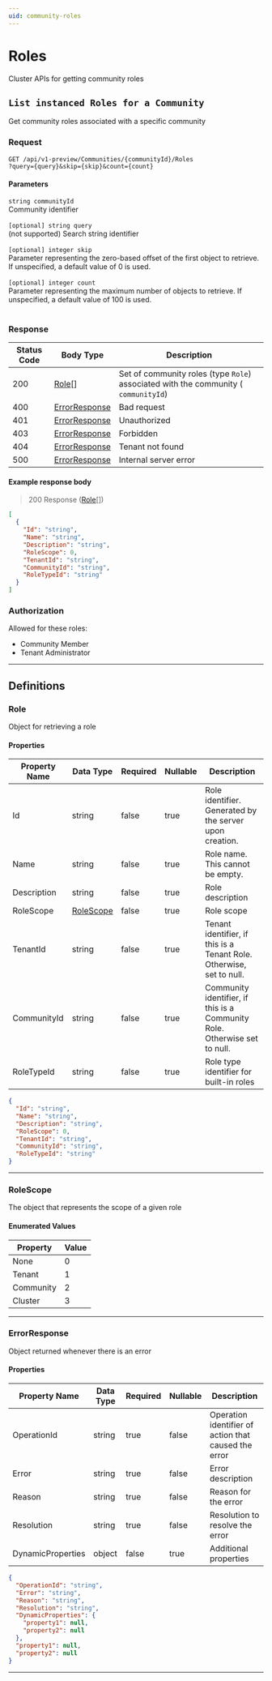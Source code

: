 ```yaml
---
uid: community-roles
---
```


# Roles
Cluster APIs for getting community roles

## `List instanced Roles for a Community`

<a id="opIdRoles_List instanced Roles for a Community"></a>

Get community roles associated with a specific community

<h3>Request</h3>

```text 
GET /api/v1-preview/Communities/{communityId}/Roles
?query={query}&skip={skip}&count={count}
```

<h4>Parameters</h4>

`string communityId`
<br/>Community identifier<br/><br/>
`[optional] string query `
<br/>(not supported) Search string identifier<br/><br/>`[optional] integer skip `
<br/>Parameter representing the zero-based offset of the first object to retrieve. If unspecified, a default value of 0 is used.<br/><br/>`[optional] integer count `
<br/>Parameter representing the maximum number of objects to retrieve. If unspecified, a default value of 100 is used.<br/><br/>

<h3>Response</h3>

|Status Code|Body Type|Description|
|---|---|---|
|200|[Role](#schemarole)[]|Set of community roles (type `Role`) associated with the community ( `communityId`)|
|400|[ErrorResponse](#schemaerrorresponse)|Bad request|
|401|[ErrorResponse](#schemaerrorresponse)|Unauthorized|
|403|[ErrorResponse](#schemaerrorresponse)|Forbidden|
|404|[ErrorResponse](#schemaerrorresponse)|Tenant not found|
|500|[ErrorResponse](#schemaerrorresponse)|Internal server error|

<h4>Example response body</h4>

> 200 Response ([Role](#schemarole)[])

```json
[
  {
    "Id": "string",
    "Name": "string",
    "Description": "string",
    "RoleScope": 0,
    "TenantId": "string",
    "CommunityId": "string",
    "RoleTypeId": "string"
  }
]
```

<h3>Authorization</h3>

Allowed for these roles: 
<ul>
<li>Community Member</li>
<li>Tenant Administrator</li>
</ul>

---
## Definitions

### Role

<a id="schemarole"></a>
<a id="schema_Role"></a>
<a id="tocSrole"></a>
<a id="tocsrole"></a>

Object for retrieving a role

<h4>Properties</h4>

|Property Name|Data Type|Required|Nullable|Description|
|---|---|---|---|---|
|Id|string|false|true|Role identifier. Generated by the server upon creation.|
|Name|string|false|true|Role name. This cannot be empty.|
|Description|string|false|true|Role description|
|RoleScope|[RoleScope](#schemarolescope)|false|true|Role scope|
|TenantId|string|false|true|Tenant identifier, if this is a Tenant Role. Otherwise, set to null.|
|CommunityId|string|false|true|Community identifier, if this is a Community Role. Otherwise set to null.|
|RoleTypeId|string|false|true|Role type identifier for built-in roles|

```json
{
  "Id": "string",
  "Name": "string",
  "Description": "string",
  "RoleScope": 0,
  "TenantId": "string",
  "CommunityId": "string",
  "RoleTypeId": "string"
}

```

---

### RoleScope

<a id="schemarolescope"></a>
<a id="schema_RoleScope"></a>
<a id="tocSrolescope"></a>
<a id="tocsrolescope"></a>

The object that represents the scope of a given role

<h4>Enumerated Values</h4>

|Property|Value|
|---|---|
|None|0|
|Tenant|1|
|Community|2|
|Cluster|3|

---

### ErrorResponse

<a id="schemaerrorresponse"></a>
<a id="schema_ErrorResponse"></a>
<a id="tocSerrorresponse"></a>
<a id="tocserrorresponse"></a>

Object returned whenever there is an error

<h4>Properties</h4>

|Property Name|Data Type|Required|Nullable|Description|
|---|---|---|---|---|
|OperationId|string|true|false|Operation identifier of action that caused the error|
|Error|string|true|false|Error description|
|Reason|string|true|false|Reason for the error|
|Resolution|string|true|false|Resolution to resolve the error|
|DynamicProperties|object|false|true|Additional properties|

```json
{
  "OperationId": "string",
  "Error": "string",
  "Reason": "string",
  "Resolution": "string",
  "DynamicProperties": {
    "property1": null,
    "property2": null
  },
  "property1": null,
  "property2": null
}

```

---

